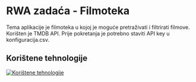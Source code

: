 # RWA zadaća - Filmoteka

Tema aplikacije je filmoteka u kojoj je moguće pretraživati i filtrirati filmove. Korišten je TMDB API. Prije pokretanja je potrebno staviti API key u konfiguracija.csv.

## Korištene tehnologije

[![Korištene tehnologije](https://skillicons.dev/icons?i=angular,express,js,ts,scss)](https://skillicons.dev)

